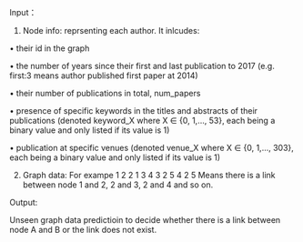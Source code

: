 
Input：

1. Node info: reprsenting each author. It inlcudes:

• their id in the graph

• the number of years since their first and last publication to 2017 (e.g. first:3 means author published first
paper at 2014)

• their number of publications in total, num_papers

• presence of specific keywords in the titles and abstracts of their publications (denoted keyword_X where X ∈
{0, 1,..., 53}, each being a binary value and only listed if its value is 1)

• publication at specific venues (denoted venue_X where X ∈ {0, 1,..., 303}, each being a binary value and only
listed if its value is 1)

2. Graph data:
For exampe 
1 2
2 1 3 4
3 2 5
4 2 5
Means there is a link between node 1 and 2, 2 and 3, 2 and 4 and so on.



Output:

Unseen graph data predictioin to decide whether there is a link between node A and B or the link does not exist. 


